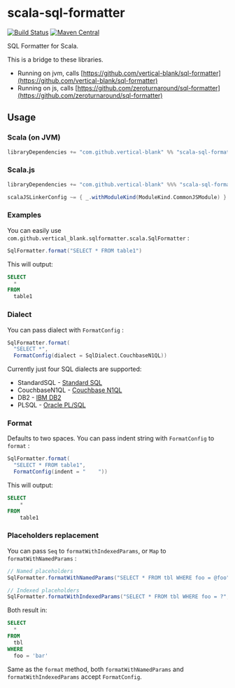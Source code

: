 # scala-sql-formatter

[![Build Status](https://travis-ci.org/vertical-blank/scala-sql-formatter.png?branch=master)](https://travis-ci.org/vertical-blank/scala-sql-formatter)
[![Maven Central](https://img.shields.io/maven-central/v/com.github.vertical-blank/scala-sql-formatter_2.12.svg?label=Maven%20Central)](https://search.maven.org/search?q=g:%22com.github.vertical-blank%22%20AND%20a:%22scala-sql-formatter_2.12%22)

SQL Formatter for Scala.

This is a bridge to these libraries.

- Running on jvm, calls [https://github.com/vertical-blank/sql-formatter](https://github.com/vertical-blank/sql-formatter)
- Running on js, calls [https://github.com/zeroturnaround/sql-formatter](https://github.com/zeroturnaround/sql-formatter)

## Usage

### Scala (on JVM)

```sbt
libraryDependencies += "com.github.vertical-blank" %% "scala-sql-formatter" % "1.0.0"
```

### Scala.js

```sbt
libraryDependencies += "com.github.vertical-blank" %%% "scala-sql-formatter" % "1.0.0"

scalaJSLinkerConfig ~= { _.withModuleKind(ModuleKind.CommonJSModule) }
```

### Examples

You can easily use `com.github.vertical_blank.sqlformatter.scala.SqlFormatter` :

```scala
SqlFormatter.format("SELECT * FROM table1")
```

This will output:

```sql
SELECT
  *
FROM
  table1
```

### Dialect

You can pass dialect with `FormatConfig` :

```scala
SqlFormatter.format(
  "SELECT *",
  FormatConfig(dialect = SqlDialect.CouchbaseN1QL))
```

Currently just four SQL dialects are supported:

- StandardSQL - [Standard SQL](https://en.wikipedia.org/wiki/SQL:2011)
- CouchbaseN1QL - [Couchbase N1QL](http://www.couchbase.com/n1ql)
- DB2 - [IBM DB2](https://www.ibm.com/analytics/us/en/technology/db2/)
- PLSQL - [Oracle PL/SQL](http://www.oracle.com/technetwork/database/features/plsql/index.html)

### Format

Defaults to two spaces.
You can pass indent string with `FormatConfig` to `format` :

```scala
SqlFormatter.format(
  "SELECT * FROM table1",
  FormatConfig(indent = "    "))
```

This will output:

```sql
SELECT
    *
FROM
    table1
```

### Placeholders replacement

You can pass `Seq` to `formatWithIndexedParams`, or `Map` to `formatWithNamedParams` :

```scala
// Named placeholders
SqlFormatter.formatWithNamedParams("SELECT * FROM tbl WHERE foo = @foo", params = Map("foo" -> "'bar'"))

// Indexed placeholders
SqlFormatter.formatWithIndexedParams("SELECT * FROM tbl WHERE foo = ?", params = Seq("'bar'"))
```

Both result in:

```sql
SELECT
  *
FROM
  tbl
WHERE
  foo = 'bar'
```

Same as the `format` method, both `formatWithNamedParams` and `formatWithIndexedParams` accept `FormatConfig`.
